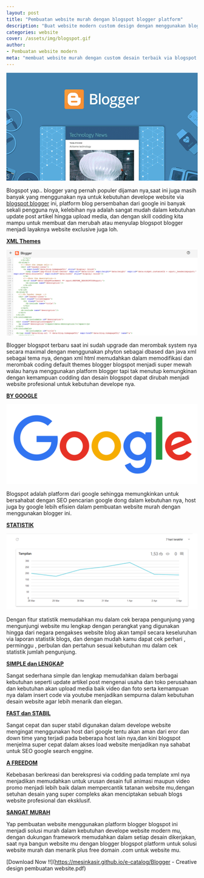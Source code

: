 ```yaml
---
layout: post
title: "Pembuatan website murah dengan blogspot blogger platform"
description: "Buat website modern custom design dengan menggunakan blogspot blogger"
categories: website
cover: /assets/img/blogspot.gif
author:
- Pembuatan website modern
meta: "membuat website murah dengan custom desain terbaik via blogspot blogger"
---
```

  ![pembuatan website terbaru dengan flatfile cms](/assets/img/blogspot.gif)

Blogspot yap.. blogger yang pernah populer dijaman nya,saat ini juga masih banyak yang menggunakan nya untuk kebutuhan develope website via [blogspot blogger](https://www.blogger.com) ini, platform blog persembahan dari google ini banyak sekali pengguna nya, kelebihan nya adalah sangat mudah dalam kebutuhan update post artikel hingga upload media, dan dengan skill codding kita mampu untuk membuat dan merubah atau menyulap blogspot blogger menjadi layaknya website exclusive juga loh.

**[XML Themes](/website/2020/03/18/blogger.html)**

 ![pembuatan website murah](/assets/img/blogspotthemes.png)

Blogger blogspot terbaru saat ini sudah upgrade dan merombak system nya secara maximal dengan menggunakan phyton sebagai dbased dan java xml sebagai tema nya, dengan xml html memudahkan dalam memodifikasi dan merombak coding default themes blogger blogspot menjadi super mewah walau hanya menggunakan platform blogger tapi tak menutup kemungkinan dengan kemampuan codding dan desain blogspot dapat dirubah menjadi website profesional untuk kebutuhan develope nya.


**[BY GOOGLE](/website/2020/03/18/blogger.html)**

 ![pembuatan blogger blogspot](/assets/img/google.png)

Blogspot adalah platform dari google sehingga memungkinkan untuk bersahabat dengan SEO pencarian google dong dalam kebutuhan nya, host juga by google lebih efisien dalam pembuatan website murah dengan menggunakan blogger ini.


**[STATISTIK](/website/2020/03/18/blogger.html)**

 ![pembuatan website modern](/assets/img/statisticblogspot.png)

Dengan fitur statistik memudahkan mu dalam cek berapa pengunjung yang mengunjungi website mu lengkap dengan perangkat yang digunakan hingga dari negara pengakses website blog akan tampil secara keseluruhan via laporan statistik blogs, dan dengan mudah kamu dapat cek perhari , perminggu , perbulan dan pertahun sesuai kebutuhan mu dalam cek statistik jumlah pengunjung.


**[SIMPLE dan LENGKAP](/website/2020/03/18/blogger.html)**


Sangat sederhana simple dan lengkap memudahkan dalam berbagai kebutuhan seperti update artikel post mengenai usaha dan toko perusahaan dan kebutuhan akan upload media baik video dan foto serta kemampuan nya dalam insert code via youtube menjadikan sempurna dalam kebutuhan desain website agar lebih menarik dan elegan.


**[FAST dan STABIL](/website/2020/03/18/blogger.html)**


Sangat cepat dan super stabil digunakan dalam develope website mengingat menggunakan host dari google tentu akan aman dari eror dan down time yang terjadi pada beberapa host lain nya,dan kini blogspot menjelma super cepat dalam akses load website menjadikan nya sahabat untuk SEO google search enggine.


**[A FREEDOM](/website/2020/03/18/blogger.html)**


Kebebasan berkreasi dan berekspresi via codding pada template xml nya menjadikan memudahkan untuk urusan desain full animasi maupun video promo menjadi lebih baik dalam mempercantik tatanan website mu,dengan setuhan desain yang super compleks akan menciptakan sebuah blogs website profesional dan eksklusif.


**[SANGAT MURAH](/website/2020/03/18/blogger.html)**

Yap pembuatan website menggunakan platform blogger blogspot ini menjadi solusi murah dalam kebutuhan develope website modern mu, dengan dukungan framework memudahkan dalam setiap desain dikerjakan, saat nya bangun website mu dengan blogger blogspot platform untuk solusi website murah dan menarik plus free domain .com untuk website mu.


 [Download Now !!](https://mesinkasir.github.io/e-catalog/Blogger - Creative design pembuatan website.pdf)
